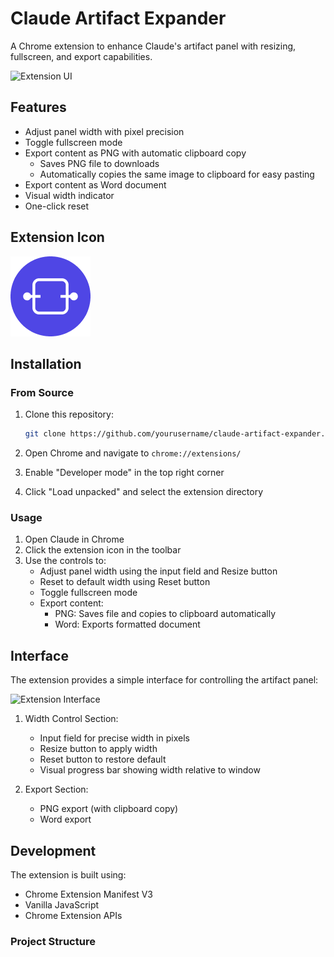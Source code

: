 # Claude Artifact Expander

A Chrome extension to enhance Claude's artifact panel with resizing, fullscreen, and export capabilities.

<img src="docs/images/claude-utility-UI.png" alt="Extension UI" width="400"/>

## Features

- Adjust panel width with pixel precision
- Toggle fullscreen mode
- Export content as PNG with automatic clipboard copy
  - Saves PNG file to downloads
  - Automatically copies the same image to clipboard for easy pasting
- Export content as Word document
- Visual width indicator
- One-click reset

## Extension Icon
<img src="icons/icon-128.png" alt="Extension Icon" width="128"/>

## Installation

### From Source
1. Clone this repository:
   ```bash
   git clone https://github.com/yourusername/claude-artifact-expander.git
   ```

2. Open Chrome and navigate to `chrome://extensions/`

3. Enable "Developer mode" in the top right corner

4. Click "Load unpacked" and select the extension directory

### Usage

1. Open Claude in Chrome
2. Click the extension icon in the toolbar
3. Use the controls to:
   - Adjust panel width using the input field and Resize button
   - Reset to default width using Reset button
   - Toggle fullscreen mode
   - Export content:
     - PNG: Saves file and copies to clipboard automatically
     - Word: Exports formatted document

## Interface

The extension provides a simple interface for controlling the artifact panel:

<img src="docs/images/claude-utility-UI.png" alt="Extension Interface" width="400"/>

1. Width Control Section:
   - Input field for precise width in pixels
   - Resize button to apply width
   - Reset button to restore default
   - Visual progress bar showing width relative to window

2. Export Section:
   - PNG export (with clipboard copy)
   - Word export

## Development

The extension is built using:
- Chrome Extension Manifest V3
- Vanilla JavaScript
- Chrome Extension APIs

### Project Structure